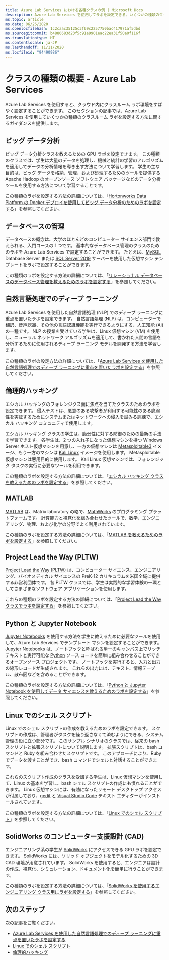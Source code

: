 ```yaml
---
title: Azure Lab Services における各種クラスの例 | Microsoft Docs
description: Azure Lab Services を使用してラボを設定できる、いくつかの種類のクラスを提供します。
ms.topic: article
ms.date: 06/26/2020
ms.openlocfilehash: 1c2caac35125c3f69c2257750bac417971af5dbd
ms.sourcegitcommit: b4880683d23f5c91e9901eac22ea31f50a0f116f
ms.translationtype: HT
ms.contentlocale: ja-JP
ms.lasthandoff: 11/11/2020
ms.locfileid: "94490986"
---
```

# <a name="class-types-overview---azure-lab-services"></a>クラスの種類の概要 - Azure Lab Services

Azure Lab Services を使用すると、クラウド内にクラスルーム ラボ環境をすばやく設定することができます。 このセクションの記事では、Azure Lab Services を使用していくつかの種類のクラスルーム ラボを設定する方法に関するガイダンスを提供します。

## <a name="big-data-analytics"></a>ビッグ データ分析
ビッグ データ分析クラスを教えるための GPU ラボを設定できます。 この種類のクラスでは、学生は大量のデータを処理し、機械と統計の学習のアルゴリズムを適用してデータの分析情報を導き出す方法について学習します。 学生の主な目的は、ビッグ データを格納、管理、および処理するためのツールを提供する Apache Hadoop のオープンソース ソフトウェア パッケージなどのデータ分析ツールを使用する方法について学習することです。 

この種類のラボを設定する方法の詳細については、「[Hortonworks Data Platform の Docker デプロイを使用してビッグ データ分析のためのラボを設定する](class-type-big-data-analytics.md)」を参照してください。

## <a name="database-management"></a>データベースの管理
データベースの概念は、大学のほとんどのコンピューター サイエンス部門で教えられる、入門コースの 1 つです。 基本的なデータベース管理のクラスのためのラボを Azure Lab Services で設定することができます。 たとえば、[MySQL](https://www.mysql.com/) Database Server または [SQL Server 2019](https://www.microsoft.com/sql-server/sql-server-2019) サーバーを使用した仮想マシン テンプレートをラボで設定することができます。

この種類のラボを設定する方法の詳細については、「[リレーショナル データベースのデータベース管理を教えるためのラボを設定する](class-type-database-management.md)」を参照してください。

## <a name="deep-learning-in-natural-language-processing"></a>自然言語処理でのディープ ラーニング
Azure Lab Services を使用した自然言語処理 (NLP) でのディープ ラーニングに重点を置いたラボを設定できます。 自然言語処理 (NLP) は、コンピューターで翻訳、音声認識、その他の言語認識機能を実行できるようにする、人工知能 (AI) の一種です。 NLP の授業を受けている学生は、Linux 仮想マシン (VM) を使用し、ニューラル ネットワーク アルゴリズムを適用して、書かれた人間の言語を分析するために使用されるディープ ラーニング モデルを開発する方法を学習します。

この種類のラボの設定方法の詳細については、「[Azure Lab Services を使用した自然言語処理でのディープ ラーニングに重点を置いたラボを設定する](class-type-deep-learning-natural-language-processing.md)」を参照してください。

## <a name="ethical-hacking"></a>倫理的ハッキング
エシカル ハッキングのフォレンジクス面に焦点を当てたクラスのためのラボを設定できます。 侵入テストは、悪意のある攻撃者が利用する可能性のある脆弱性を実証するためにシステムまたはネットワークへの侵入を試みる訓練で、エシカル ハッキング コミュニティで使用します。

エシカル ハッキング クラスの学生は、脆弱性に対する防御のための最新の手法を学習できます。 各学生は、2 つの入れ子になった仮想マシンを持つ Windows Server ホスト仮想マシンを用意し、一方の仮想マシンは [Metasploitable3](https://github.com/rapid7/metasploitable3) イメージ、もう一方のマシンは [Kali Linux](https://www.kali.org/) イメージを使用します。 Metasploitable 仮想マシンは悪用目的に使用します。  Kali Linux 仮想マシンでは、フォレンジック タスクの実行に必要なツールを利用できます。

この種類のラボを設定する方法の詳細については、「[エシカル ハッキング クラスを教えるためのラボを設定する](class-type-ethical-hacking.md)」を参照してください。

## <a name="matlab"></a>MATLAB
[MATLAB](https://www.mathworks.com/) は、Matrix laboratory の略で、[MathWorks](https://www.mathworks.com/products/matlab.html) のプログラミング プラットフォームです。  計算能力と視覚化を組み合わせたツールで、数学、エンジニアリング、物理、および化学の分野でよく利用されています。

この種類のラボを設定する方法の詳細については、「[MATLAB を教えるためのラボを設定する](class-type-matlab.md)」を参照してください。

## <a name="project-lead-the-way-pltw"></a>Project Lead the Way (PLTW)
[Project Lead the Way (PLTW)](https://www.pltw.org/) は、コンピューター サイエンス、エンジニアリング、バイオメディカル サイエンスの PreK-12 カリキュラムを米国全域に提供する非営利団体です。  各 PLTW クラスでは、学生は実践的な学習体験の一環としてさまざまなソフトウェア アプリケーションを使用します。

これらの種類のラボを設定する方法の詳細については、「[Project Lead the Way クラスでラボを設定する](class-type-pltw.md)」を参照してください。

## <a name="python-and-jupyter-notebooks"></a>Python と Jupyter Notebook
[Jupyter Notebooks](http://jupyter-notebook.readthedocs.io) を使用する方法を学生に教えるために必要なツールを使用して、Azure Lab Services でテンプレート マシンを設定することができます。 Jupyter Notebooks は、ノートブックと呼ばれる単一のキャンバス上でリッチ テキストと実行可能な [Python](https://www.python.org/) ソース コードを簡単に組み合わせることができるオープンソース プロジェクトです。 ノートブックを実行すると、入力と出力の線形レコードが生成されます。  これらの出力には、テキスト、情報テーブル、散布図などを含めることができます。

この種類のラボを設定する方法の詳細については、「[Python と Jupyter Notebook を使用してデータ サイエンスを教えるためのラボを設定する](class-type-jupyter-notebook.md)」を参照してください。

## <a name="shell-scripting-on-linux"></a>Linux でのシェル スクリプト
Linux でのシェル スクリプトの作成を教えるためのラボを設定できます。 スクリプトの作成は、管理者がタスクを繰り返さなくて済むようにできる、システム管理の役に立つ部分です。 このサンプル シナリオのクラスでは、従来の bash スクリプトと拡張スクリプトについて説明します。 拡張スクリプトは、bash コマンドと Ruby を組み合わせたスクリプトです。 このアプローチにより、Ruby でデータを渡すことができ、bash コマンドでシェルと対話することができます。

これらのスクリプト作成のクラスを受講する学生は、Linux 仮想マシンを使用して、Linux の基本を学習し、bash シェル スクリプトの作成にも慣れることができます。 Linux 仮想マシンには、有効になったリモート デスクトップ アクセスが付属しており、[gedit](https://help.gnome.org/users/gedit/stable/) と [Visual Studio Code](https://code.visualstudio.com/) テキスト エディターがインストールされています。

この種類のラボを設定する方法の詳細については、「[Linux でのシェル スクリプト](class-type-shell-scripting-linux.md)」を参照してください。

## <a name="solidworks-computer-aided-design-cad"></a>SolidWorks のコンピューター支援設計 (CAD)
エンジニアリング系の学生が [SolidWorks](https://www.solidworks.com/) にアクセスできる GPU ラボを設定できます。  SolidWorks には、ソリッド オブジェクトをモデル化するための 3D CAD 環境が用意されています。  SolidWorks を使用すると、エンジニアは設計の作成、視覚化、シミュレーション、ドキュメント化を簡単に行うことができます。

この種類のラボを設定する方法の詳細については、「[SolidWorks を使用するエンジニアリング クラス用にラボを設定する](class-type-solidworks.md)」を参照してください。

## <a name="next-steps"></a>次のステップ
次の記事をご覧ください。

- [Azure Lab Services を使用した自然言語処理でのディープ ラーニングに重点を置いたラボを設定する](class-type-deep-learning-natural-language-processing.md)
- [Linux でのシェル スクリプト](class-type-shell-scripting-linux.md)
- [倫理的ハッキング](class-type-ethical-hacking.md)